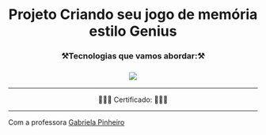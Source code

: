 <h1 align="center">Projeto  Criando seu jogo de memória estilo Genius</h1>


 <h3 align="center">⚒️Tecnologias que vamos abordar:⚒️ </h3>
 
 <h3 align="center"><img src="https://img.shields.io/badge/JavaScript-F7DF1E?style=for-the-badge&logo=javascript&logoColor=black"></h3>
 <hr>

<p align="center">🎯🎯🎯 Certificado: 🎯🎯🎯</p>
<hr>



Com a professora <a href="https://github.com/SpruceGabriela">Gabriela Pinheiro</a>
